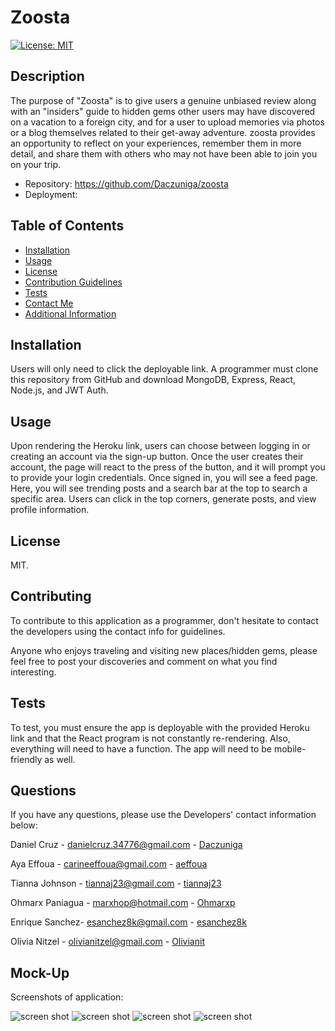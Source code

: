 # Zoosta
[![License: MIT](https://img.shields.io/badge/License-MIT-yellow.svg)](https://opensource.org/licenses/MIT)

## Description

The purpose of "Zoosta" is to give users a genuine unbiased review along with an "insiders" guide to hidden gems other users may have discovered on a vacation to a foreign city, and for a user to upload memories via photos or a blog themselves related to their get-away adventure. zoosta provides an opportunity to reflect on your experiences, remember them in more detail, and share them with others who may not have been able to join you on your trip. 

- Repository: https://github.com/Daczuniga/zoosta
- Deployment:

## Table of Contents
  
  - [Installation](#installation)
  - [Usage](#usage)
  - [License](#license)
  - [Contribution Guidelines](#contributing)
  - [Tests](#tests)
  - [Contact Me](#questions)
  - [Additional Information](#mock-up)
  
## Installation

Users will only need to click the deployable link. A programmer must clone this repository from GitHub and download MongoDB, Express, React, Node.js, and JWT Auth.

## Usage

Upon rendering the Heroku link, users can choose between logging in or creating an account via the sign-up button. Once the user creates their account, the page will react to the press of the button, and it will prompt you to provide your login credentials. Once signed in, you will see a feed page. Here, you will see trending posts and a search bar at the top to search a specific area. Users can click in the top corners, generate posts, and view profile information.
 
## License

MIT.

## Contributing
   
To contribute to this application as a programmer, don't hesitate to contact the developers using the contact info for guidelines. 

Anyone who enjoys traveling and visiting new places/hidden gems, please feel free to post your discoveries and comment on what you find interesting.

## Tests
   
To test, you must ensure the app is deployable with the provided Heroku link and that the React program is not constantly re-rendering. Also, everything will need to have a function. The app will need to be mobile-friendly as well.
  
## Questions
If you have any questions, please use the Developers' contact information below: 

Daniel Cruz - danielcruz.34776@gmail.com - [Daczuniga](https://github.com/DACZuniga)

Aya Effoua - carineeffoua@gmail.com - [aeffoua](https://github.com/aeffoua)

Tianna Johnson - tiannaj23@gmail.com - [tiannaj23](https://github.com/tiannaj23)

Ohmarx Paniagua - marxhop@hotmail.com - [Ohmarxp](https://github.com/Ohmarxp)

Enrique Sanchez- esanchez8k@gmail.com - [esanchez8k](https://github.com/esanchez8k)

Olivia Nitzel - olivianitzel@gmail.com - [Olivianit](https://github.com/Olivianit)

## Mock-Up
 
Screenshots of application:

![screen shot]()
![screen shot]()
![screen shot]()
![screen shot]()

